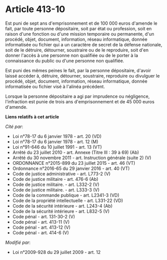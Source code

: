 # Article 413-10

Est puni de sept ans d'emprisonnement et de 100 000 euros d'amende le fait, par toute personne dépositaire, soit par état ou
profession, soit en raison d'une fonction ou d'une mission temporaire ou permanente, d'un procédé, objet, document,
information, réseau informatique, donnée informatisée ou fichier qui a un caractère de secret de la défense nationale, soit
de le détruire, détourner, soustraire ou de le reproduire, soit d'en donner l'accès à une personne non qualifiée ou de le
porter à la connaissance du public ou d'une personne non qualifiée. 

Est puni des mêmes peines le fait, par la personne dépositaire, d'avoir laissé accéder à, détruire, détourner, soustraire,
reproduire ou divulguer le procédé, objet, document, information, réseau informatique, donnée informatisée ou fichier visé à
l'alinéa précédent. 

Lorsque la personne dépositaire a agi par imprudence ou négligence, l'infraction est punie de trois ans d'emprisonnement et
de 45 000 euros d'amende.

**Liens relatifs à cet article**

_Cité par_:

  - Loi n°78-17 du 6 janvier 1978 - art. 20 (VD)
  - Loi n°78-17 du 6 janvier 1978 - art. 12 (M)
  - Loi n°91-646 du 10 juillet 1991 - art. 13 (VT)
  - Arrêté du 23 juillet 2010 - art. Annexe (Titre III : 39 à 69) (Ab)
  - Arrêté du 30 novembre 2011 - art. Instruction générale (suite 2) (V)
  - ORDONNANCE n°2015-899 du 23 juillet 2015 - art. 46 (VT)
  - Ordonnance n°2016-65 du 29 janvier 2016 - art. 40 (VT)
  - Code de justice administrative - art. L773-2 (V)
  - Code de justice militaire - art. 476-6 (Ab)
  - Code de justice militaire. - art. L332-2 (V)
  - Code de justice militaire. - art. L333-3 (V)
  - Code de la commande publique - art. L2341-3 (VD)
  - Code de la propriété intellectuelle - art. L331-22 (VD)
  - Code de la sécurité intérieure - art. L243-4 (Ab)
  - Code de la sécurité intérieure - art. L832-5 (V)
  - Code pénal - art. 131-30-2 (V)
  - Code pénal - art. 413-11 (V)
  - Code pénal - art. 413-12 (V)
  - Code pénal - art. 414-6 (V)

_Modifié par_:

  - Loi n°2009-928 du 29 juillet 2009 - art. 12

